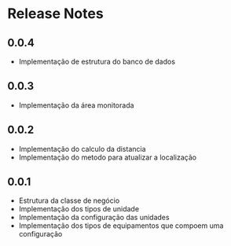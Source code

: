 # Release Notes

## 0.0.4
+ Implementação de estrutura do banco de dados

## 0.0.3
+ Implementação da área monitorada

## 0.0.2
+ Implementação do calculo da distancia
+ Implementação do metodo para atualizar a localização

## 0.0.1
+ Estrutura da classe de negócio 
+ Implementação dos tipos de unidade
+ Implementação da configuração das unidades
+ Implementação dos tipos de equipamentos que compoem uma configuração